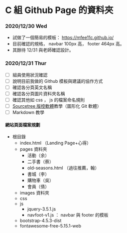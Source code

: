 # C 組 Github Page 的資料夾

### 2020/12/30 Wed

- 試做了一個簡易的模板： https://mfee11c.github.io/
- 目前確認的規格， navbar 100px 高， footer 464px 高。
- 其餘待 12/31 與老師確認設計。

### 2020/12/31 Thur

- [ ] 組員使用狀況確認
- [ ] 說明目前我做的 Github 模板與建議的協作方式
- [ ] 確認各分頁英文名稱
- [ ] 確認各分頁圖片資料夾名稱
- [ ] 確認其他如 css ， js 的檔案命名規則
- [ ] [Sourcetree 版控軟體](https://www.sourcetreeapp.com/)教學（圖形化 Git 軟體）
- [ ] Markdown 教學

#### 網站頁面檔案規劃

- 根目錄
  - index.html （Landing Page+心得）
  - pages 資料夾
    - 活動（余）
    - 二手書（蔡）
    - old-seasons.html （過往推薦，翰）
    - 書城（李）
    - 購物車（吳）
    - 會員（倩）
  - images 資料夾
  - css
  - js
    - jquery-3.5.1.js
    - navfoot-v1.js ： navbar 與 footer 的模板
  - bootstrap-4.5.3-dist
  - fontawesome-free-5.15.1-web

